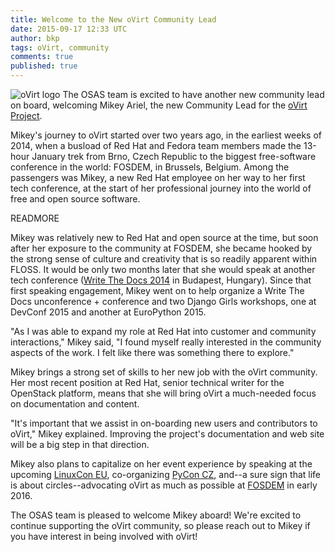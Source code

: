 ```yaml
---
title: Welcome to the New oVirt Community Lead
date: 2015-09-17 12:33 UTC
author: bkp
tags: oVirt, community
comments: true
published: true
---
```

![oVirt logo](blog/oVirt-logo.png) The OSAS team is excited to have another new community lead on board, welcoming Mikey Ariel, the new Community Lead for the [oVirt Project](http://www.ovirt.org).

Mikey's journey to oVirt started over two years ago, in the earliest weeks of 2014, when a busload of Red Hat and Fedora team members made the 13-hour January trek from Brno, Czech Republic to the biggest free-software conference in the world: FOSDEM, in Brussels, Belgium. Among the passengers was Mikey, a new Red Hat employee on her way to her first tech conference, at the start of her professional journey into the world of free and open source software.

READMORE

Mikey was relatively new to Red Hat and open source at the time, but soon after her exposure to the community at FOSDEM, she became hooked by the strong sense of culture and creativity that is so readily apparent within FLOSS. It would be only two months later that she would speak at another tech conference ([Write The Docs 2014](http://conf.writethedocs.org/eu/2014/index.html) in Budapest, Hungary). Since that first speaking engagement, Mikey went on to help organize a Write The Docs unconference + conference and two Django Girls workshops, one at DevConf 2015 and another at EuroPython 2015.

"As I was able to expand my role at Red Hat into customer and community interactions," Mikey said, "I found myself really interested in the community aspects of the work. I felt like there was something there to explore."

Mikey brings a strong set of skills to her new job with the oVirt community. Her most recent position at Red Hat, senior technical writer for the OpenStack platform, means that she will bring oVirt a much-needed focus on documentation and content.

"It's important that we assist in on-boarding new users and contributors to oVirt," Mikey explained. Improving the project's documentation and web site will be a big step in that direction.

Mikey also plans to capitalize on her event experience by speaking at the upcoming [LinuxCon EU](http://events.linuxfoundation.org/events/linuxcon-europe), co-organizing [PyCon CZ](http://cz.pycon.org/), and--a sure sign that life is about circles--advocating oVirt as much as possible at [FOSDEM](https://fosdem.org/2016/) in early 2016.

The OSAS team is pleased to welcome Mikey aboard! We're excited to continue supporting the oVirt community, so please reach out to Mikey if you have interest in being involved with oVirt!

